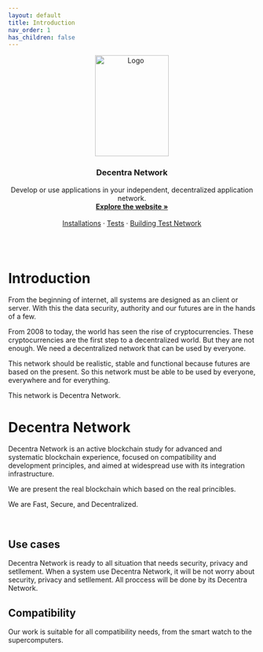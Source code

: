 ```yaml
---
layout: default
title: Introduction
nav_order: 1
has_children: false
---
```


<p align="center">
  <a href="https://github.com/Decentra-Network/Decentra-Network">
    <img src="https://user-images.githubusercontent.com/41792982/114188349-b7cd0700-9951-11eb-84ea-3b31495b5635.png" alt="Logo" width="150" height="206">
  </a>

  <h3 align="center">Decentra Network</h3>

  <p align="center">
    Develop or use applications in your independent, decentralized application network.
    <br />
    <a href="https://decentranetwork.org/"><strong>Explore the website »</strong></a>
    <br />
    <br />
    <a href="https://docs.decentranetwork.org/getting-started/installations/">Installations</a>
    ·
    <a href="https://docs.decentranetwork.org/getting-started/tests/">Tests</a>
    ·
    <a href="https://docs.decentranetwork.org/getting-started/building_test_network/">Building Test Network</a>
  </p>
</p>
<br>
<br>

# Introduction
From the beginning of internet, all systems are designed as an client or server. With this the data security, authority and our futures are in the hands of a few.

From 2008 to today, the world has seen the rise of cryptocurrencies. These cryptocurrencies are the first step to a decentralized world. But they are not enough. We need a decentralized network that can be used by everyone. 

This network should be realistic, stable and functional because futures are based on the present. So this network must be able to be used by everyone, everywhere and for everything.

This network is Decentra Network.


# Decentra Network
Decentra Network is an active blockchain study for advanced and systematic blockchain experience, focused on compatibility and development principles, and aimed at widespread use with its integration infrastructure. 

We are present the real blockchain which based on the real princibles. 

We are Fast, Secure, and Decentralized.

<br>

## Use cases
Decentra Network is ready to all situation that needs security, privacy and setllement. When a system use Decentra Network, it will be not worry about security, privacy and setllement. All proccess will be done by its Decentra Network.

## Compatibility
Our work is suitable for all compatibility needs, from the smart watch to the supercomputers.
